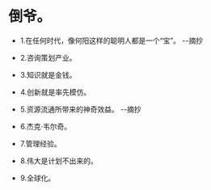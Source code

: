 # 倒爷。

 - 1.在任何时代，像何阳这样的聪明人都是一个“宝”。 --摘抄

- 2.咨询策划产业。

- 3.知识就是金钱。

- 4.创新就是率先模仿。

- 5.资源流通所带来的神奇效益。 --摘抄

- 6.杰克·韦尔奇。

- 7.管理经验。

- 8.伟大是计划不出来的。

- 9.全球化。
